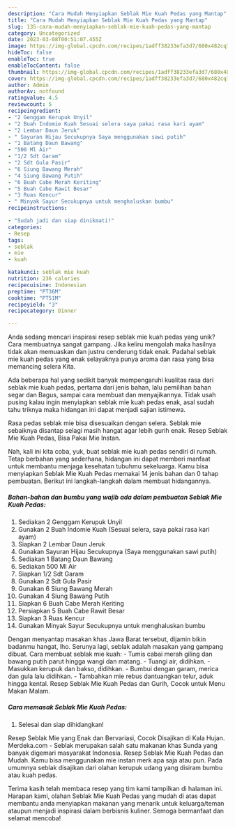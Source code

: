 ```yaml
---
description: "Cara Mudah Menyiapkan Seblak Mie Kuah Pedas yang Mantap"
title: "Cara Mudah Menyiapkan Seblak Mie Kuah Pedas yang Mantap"
slug: 135-cara-mudah-menyiapkan-seblak-mie-kuah-pedas-yang-mantap
category: Uncategorized
date: 2023-03-08T00:51:07.455Z
image: https://img-global.cpcdn.com/recipes/1adff38233efa3d7/680x482cq70/seblak-mie-kuah-pedas-foto-resep-utama.jpg
hideToc: false
enableToc: true
enableTocContent: false
thumbnail: https://img-global.cpcdn.com/recipes/1adff38233efa3d7/680x482cq70/seblak-mie-kuah-pedas-foto-resep-utama.jpg
cover: https://img-global.cpcdn.com/recipes/1adff38233efa3d7/680x482cq70/seblak-mie-kuah-pedas-foto-resep-utama.jpg
author: Admin
authorAv: notfound
ratingvalue: 4.5
reviewcount: 5
recipeingredient:
- "2 Genggam Kerupuk Unyil"
- "2 Buah Indomie Kuah Sesuai selera saya pakai rasa kari ayam"
- "2 Lembar Daun Jeruk"
- " Sayuran Hijau Secukupnya Saya menggunakan sawi putih"
- "1 Batang Daun Bawang"
- "500 Ml Air"
- "1/2 Sdt Garam"
- "2 Sdt Gula Pasir"
- "6 Siung Bawang Merah"
- "4 Siung Bawang Putih"
- "6 Buah Cabe Merah Keriting"
- "5 Buah Cabe Rawit Besar"
- "3 Ruas Kencur"
- " Minyak Sayur Secukupnya untuk menghaluskan bumbu"
recipeinstructions:

- "Sudah jadi dan siap dinikmati!"
categories:
- Resep
tags:
- seblak
- mie
- kuah

katakunci: seblak mie kuah 
nutrition: 236 calories
recipecuisine: Indonesian
preptime: "PT36M"
cooktime: "PT51M"
recipeyield: "3"
recipecategory: Dinner

---
```





Anda sedang mencari inspirasi resep seblak mie kuah pedas yang unik? Cara membuatnya sangat gampang. Jika keliru mengolah maka hasilnya tidak akan memuaskan dan justru cenderung tidak enak. Padahal seblak mie kuah pedas yang enak selayaknya punya aroma dan rasa yang bisa memancing selera Kita.





Ada beberapa hal yang sedikit banyak mempengaruhi kualitas rasa dari seblak mie kuah pedas, pertama dari jenis bahan, lalu pemilihan bahan segar dan Bagus, sampai cara membuat dan menyajikannya. Tidak usah pusing kalau ingin menyiapkan seblak mie kuah pedas enak,      asal sudah tahu triknya maka hidangan ini dapat menjadi sajian istimewa.














Rasa pedas seblak mie bisa disesuaikan dengan selera. Seblak mie sebaiknya disantap selagi masih hangat agar lebih gurih enak. Resep Seblak Mie Kuah Pedas, Bisa Pakai Mie Instan.






Nah, kali ini kita coba, yuk, buat seblak mie kuah pedas sendiri di rumah. Tetap berbahan yang sederhana, hidangan ini dapat memberi manfaat untuk membantu menjaga kesehatan tubuhmu sekeluarga. Kamu bisa menyiapkan Seblak Mie Kuah Pedas memakai 14 jenis bahan dan 0 tahap pembuatan. Berikut ini langkah-langkah dalam membuat hidangannya.

<!--inarticleads1-->

##### Bahan-bahan dan bumbu yang wajib ada dalam pembuatan Seblak Mie Kuah Pedas:

1. Sediakan 2 Genggam Kerupuk Unyil
1. Gunakan 2 Buah Indomie Kuah (Sesuai selera, saya pakai rasa kari ayam)
1. Siapkan 2 Lembar Daun Jeruk
1. Gunakan  Sayuran Hijau Secukupnya (Saya menggunakan sawi putih)
1. Sediakan 1 Batang Daun Bawang
1. Sediakan 500 Ml Air
1. Siapkan 1/2 Sdt Garam
1. Gunakan 2 Sdt Gula Pasir
1. Gunakan 6 Siung Bawang Merah
1. Gunakan 4 Siung Bawang Putih
1. Siapkan 6 Buah Cabe Merah Keriting
1. Persiapkan 5 Buah Cabe Rawit Besar
1. Siapkan 3 Ruas Kencur
1. Gunakan  Minyak Sayur Secukupnya untuk menghaluskan bumbu


Dengan menyantap masakan khas Jawa Barat tersebut, dijamin bikin badanmu hangat, lho. Serunya lagi, seblak adalah masakan yang gampang dibuat. Cara membuat seblak mie kuah: - Tumis cabai merah giling dan bawang putih parut hingga wangi dan matang. - Tuangi air, didihkan. - Masukkan kerupuk dan bakso, didihkan. - Bumbui dengan garam, merica dan gula lalu didihkan. - Tambahkan mie rebus dantuangkan telur, aduk hingga kental. Resep Seblak Mie Kuah Pedas dan Gurih, Cocok untuk Menu Makan Malam. 

<!--inarticleads2-->

##### Cara memasak Seblak Mie Kuah Pedas:


1. Selesai dan siap dihidangkan!

Resep Seblak Mie yang Enak dan Bervariasi, Cocok Disajikan di Kala Hujan. Merdeka.com - Seblak merupakan salah satu makanan khas Sunda yang banyak digemari masyarakat Indonesia. Resep Seblak Mie Kuah Pedas dan Mudah. Kamu bisa menggunakan mie instan merk apa saja atau pun. Pada umumnya seblak disajikan dari olahan kerupuk udang yang disiram bumbu atau kuah pedas. 

Terima kasih telah membaca resep yang tim kami tampilkan di halaman ini. Harapan kami, olahan Seblak Mie Kuah Pedas yang mudah di atas dapat membantu anda menyiapkan makanan yang menarik untuk keluarga/teman ataupun menjadi inspirasi dalam berbisnis kuliner. Semoga bermanfaat dan selamat mencoba!
